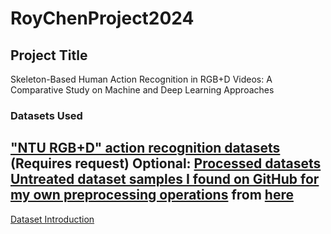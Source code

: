 # RoyChenProject2024

## Project Title
Skeleton-Based Human Action Recognition in RGB+D Videos:
A Comparative Study on Machine and Deep Learning Approaches

### Datasets Used
["NTU RGB+D" action recognition datasets](https://rose1.ntu.edu.sg/dataset/actionRecognition/) (Requires request)
Optional: [Processed datasets](https://github.com/houjun0322/PaddleVideo/blob/develop/docs/zh-CN/dataset/ntu-rgbd.md#%E6%95%B0%E6%8D%AE%E9%9B%86%E4%BB%8B%E7%BB%8D)
[Untreated dataset samples I found on GitHub for my own preprocessing operations](datasets/S001C001P001R001A001.skeleton) from [here](https://github.com/shahroudy/NTURGB-D)
---
[Dataset Introduction](datasets/dataset_intro.md)